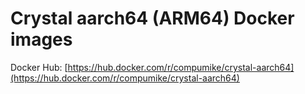 # Crystal aarch64 (ARM64) Docker images

Docker Hub: [https://hub.docker.com/r/compumike/crystal-aarch64](https://hub.docker.com/r/compumike/crystal-aarch64)
